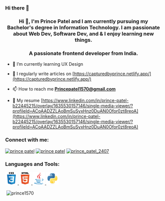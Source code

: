 ### Hi there 👋

<h3 align="center">Hi 👋, I'm Prince Patel and I am currently pursuing my Bachelor's degree in Information Technology. I am passionate about Web Dev, Software Dev, and & I enjoy learning new things.</h3>
<h3 align="center">A passionate frontend developer from India.</h3>

- 🌱 I’m currently learning UX Design

- 📝 I regularly write articles on [https://capturedbyprince.netlify.app/](https://capturedbyprince.netlify.app/)

- 📫 How to reach me **Princepatel1570@gmail.com**

- 📄 My resume [https://www.linkedin.com/in/prince-patel-b22445215/overlay/1635530157146/single-media-viewer/?profileId=ACoAADZZLAoBmSuSyxHnz0DuAN0Ofor0zt8reoA](https://www.linkedin.com/in/prince-patel-b22445215/overlay/1635530157146/single-media-viewer/?profileId=ACoAADZZLAoBmSuSyxHnz0DuAN0Ofor0zt8reoA)

<h3 align="left">Connect with me:</h3>
<p align="left">
<a href="https://linkedin.com/in/prince patel" target="blank"><img align="center" src="https://raw.githubusercontent.com/rahuldkjain/github-profile-readme-generator/master/src/images/icons/Social/linked-in-alt.svg" alt="prince patel" height="30" width="40" /></a>
<a href="https://fb.com/prince patel" target="blank"><img align="center" src="https://raw.githubusercontent.com/rahuldkjain/github-profile-readme-generator/master/src/images/icons/Social/facebook.svg" alt="prince patel" height="30" width="40" /></a>
<a href="https://instagram.com/prince_patel_2407" target="blank"><img align="center" src="https://raw.githubusercontent.com/rahuldkjain/github-profile-readme-generator/master/src/images/icons/Social/instagram.svg" alt="prince_patel_2407" height="30" width="40" /></a>
</p>

<h3 align="left">Languages and Tools:</h3>
<p align="left"> <a href="https://www.w3schools.com/css/" target="_blank" rel="noreferrer"> <img src="https://raw.githubusercontent.com/devicons/devicon/master/icons/css3/css3-original-wordmark.svg" alt="css3" width="40" height="40"/> </a> <a href="https://www.w3.org/html/" target="_blank" rel="noreferrer"> <img src="https://raw.githubusercontent.com/devicons/devicon/master/icons/html5/html5-original-wordmark.svg" alt="html5" width="40" height="40"/> </a> <a href="https://www.java.com" target="_blank" rel="noreferrer"> <img src="https://raw.githubusercontent.com/devicons/devicon/master/icons/java/java-original.svg" alt="java" width="40" height="40"/> </a> <a href="https://www.python.org" target="_blank" rel="noreferrer"> <img src="https://raw.githubusercontent.com/devicons/devicon/master/icons/python/python-original.svg" alt="python" width="40" height="40"/> </a> </p>

<p>&nbsp;<img align="center" src="https://github-readme-stats.vercel.app/api?username=prince1570&show_icons=true&locale=en" alt="prince1570" /></p>
